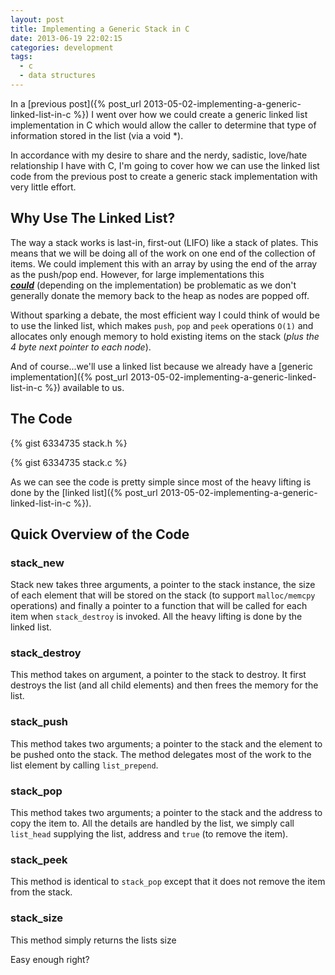 ```yaml
---
layout: post
title: Implementing a Generic Stack in C
date: 2013-06-19 22:02:15
categories: development
tags:
  - c
  - data structures
---
```

In a [previous post]({% post_url 2013-05-02-implementing-a-generic-linked-list-in-c %}) I went over how we could create a generic linked list implementation in C which would allow the caller to determine that type of information stored in the list (via a void *).

In accordance with my desire to share and the nerdy, sadistic, love/hate relationship I have with C, I'm going to cover how we can use the linked list code from the previous post to create a generic stack implementation with very little effort.

## Why Use The Linked List?

The way a stack works is last-in, first-out (LIFO) like a stack of plates. This means that we will be doing all of the work on one end of the collection of items. We could implement this with an array by using the end of the array as the push/pop end. However, for large implementations this _**<u>could</u>**_ (depending on the implementation) be problematic as we don't generally donate the memory back to the heap as nodes are popped off.

Without sparking a debate, the most efficient way I could think of would be to use the linked list, which makes `push`, `pop` and `peek` operations `O(1)` and allocates only enough memory to hold existing items on the stack (*plus the 4 byte next pointer to each node*).

And of course...we'll use a linked list because we already have a [generic implementation]({% post_url 2013-05-02-implementing-a-generic-linked-list-in-c %}) available to us.

## The Code

{% gist 6334735 stack.h %}

{% gist 6334735 stack.c %}

As we can see the code is pretty simple since most of the heavy lifting is done by the [linked list]({% post_url 2013-05-02-implementing-a-generic-linked-list-in-c %}).

## Quick Overview of the Code

### stack_new

Stack new takes three arguments, a pointer to the stack instance, the size of each element that will be stored on the stack (to support `malloc/memcpy` operations) and finally a pointer to a function that will be called for each item when `stack_destroy` is invoked. All the heavy lifting is done by the linked list.

### stack_destroy

This method takes on argument, a pointer to the stack to destroy. It first destroys the list (and all child elements) and then frees the memory for the list.

### stack_push

This method takes two arguments; a pointer to the stack and the element to be pushed onto the stack. The method delegates most of the work to the list element by calling `list_prepend`.

### stack_pop

This method takes two arguments; a pointer to the stack and the address to copy the item to. All the details are handled by the list, we simply call `list_head` supplying the list, address and `true` (to remove the item).

### stack_peek

This method is identical to `stack_pop` except that it does not remove the item from the stack.

### stack_size

This method simply returns the lists size

Easy enough right?
